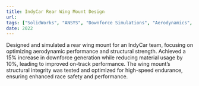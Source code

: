 ```yaml
---
title: IndyCar Rear Wing Mount Design
url: 
tags: ["SolidWorks", "ANSYS", "Downforce Simulations", "Aerodynamics", "Motorsport Engineering"]
date: 2022
---
```


Designed and simulated a rear wing mount for an IndyCar team, focusing on optimizing aerodynamic performance and structural strength. Achieved a 15% increase in downforce generation while reducing material usage by 10%, leading to improved on-track performance. The wing mount’s structural integrity was tested and optimized for high-speed endurance, ensuring enhanced race safety and performance.
